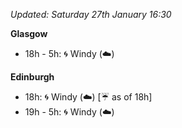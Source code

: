 *Updated: Saturday 27th January 16:30*

**Glasgow**

* 18h - 5h: :cyclone: Windy (:cloud:)

**Edinburgh**

* 18h: :cyclone: Windy (:cloud:) [:umbrella: as of 18h]
* 19h - 5h: :cyclone: Windy (:cloud:)
